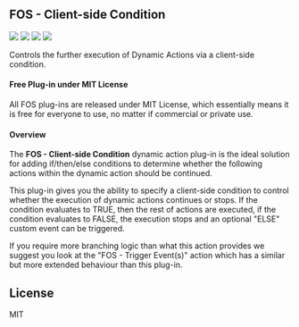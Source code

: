 ## FOS - Client-side Condition

![](https://img.shields.io/badge/Plug--in_Type-Dynamic_Action-orange.svg) ![](https://img.shields.io/badge/APEX-19.2-success.svg) ![](https://img.shields.io/badge/APEX-20.1-success.svg) ![](https://img.shields.io/badge/APEX-20.2-success.svg)

Controls the further execution of Dynamic Actions via a client-side condition.
<h4>Free Plug-in under MIT License</h4>
<p>
All FOS plug-ins are released under MIT License, which essentially means it is free for everyone to use, no matter if commercial or private use.
</p>
<h4>Overview</h4>
<p>The <strong>FOS - Client-side Condition</strong> dynamic action plug-in is the ideal solution for adding if/then/else conditions to determine whether the following actions within the dynamic action should be continued.<p>
This plug-in gives you the ability to specify a client-side condition to control whether the execution of dynamic actions continues or stops. If the condition evaluates to TRUE, then the rest of actions are executed, if the condition evaluates to FALSE, the execution stops and an optional "ELSE" custom event can be triggered.</p>
<p>If you require more branching logic than what this action provides we suggest you look at the "FOS - Trigger Event(s)" action which has a similar but more extended behaviour than this plug-in.</p>

## License

MIT

